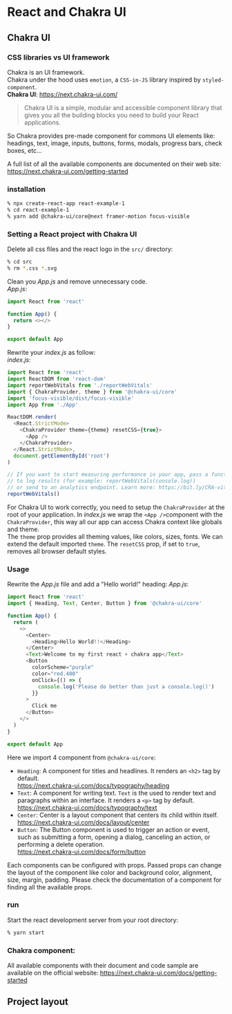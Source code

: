 # React and Chakra UI

## Chakra UI

### CSS libraries vs UI framework

Chakra is an UI framework.  
Chakra under the hood uses `emotion`, a `CSS-in-JS` library inspired by `styled-component`.  
**Chakra UI**: https://next.chakra-ui.com/

> Chakra UI is a simple, modular and accessible component library that gives you all the building blocks you need to build your React applications.

So Chakra provides pre-made component for commons UI elements like: headings, text, image, inputs, buttons, forms, modals, progress bars, check boxes, etc...

A full list of all the available components are documented on their web site: https://next.chakra-ui.com/getting-started

### installation

```zsh
% npx create-react-app react-example-1
% cd react-example-1
% yarn add @chakra-ui/core@next framer-motion focus-visible
```

### Setting a React project with Chakra UI

Delete all css files and the react logo in the `src/` directory:

```zsh
% cd src
% rm *.css *.svg
```

Clean you _App.js_ and remove unnecessary code.  
_App.js_:

```js
import React from 'react'

function App() {
  return <></>
}

export default App
```

Rewrite your _index.js_ as follow:  
_index.js_:

```js
import React from 'react'
import ReactDOM from 'react-dom'
import reportWebVitals from './reportWebVitals'
import { ChakraProvider, theme } from '@chakra-ui/core'
import 'focus-visible/dist/focus-visible'
import App from './App'

ReactDOM.render(
  <React.StrictMode>
    <ChakraProvider theme={theme} resetCSS={true}>
      <App />
    </ChakraProvider>
  </React.StrictMode>,
  document.getElementById('root')
)

// If you want to start measuring performance in your app, pass a function
// to log results (for example: reportWebVitals(console.log))
// or send to an analytics endpoint. Learn more: https://bit.ly/CRA-vitals
reportWebVitals()
```

For Chakra UI to work correctly, you need to setup the `ChakraProvider` at the root of your application.
In _index.js_ we wrap the `<App />`component with the `ChakraProvider`, this way all our app can access Chakra context like globals and theme.  
The `theme` prop provides all theming values, like colors, sizes, fonts. We can extend the default imported `theme`.
The `resetCSS` prop, if set to `true`, removes all browser default styles.

### Usage

Rewrite the _App.js_ file and add a "Hello world!" heading:
_App.js_:

```js
import React from 'react'
import { Heading, Text, Center, Button } from '@chakra-ui/core'

function App() {
  return (
    <>
      <Center>
        <Heading>Hello World!!</Heading>
      </Center>
      <Text>Welcome to my first react + chakra app</Text>
      <Button
        colorScheme="purple"
        color="red.400"
        onClick={() => {
          console.log('Please do better than just a console.log()')
        }}
      >
        Click me
      </Button>
    </>
  )
}

export default App
```

Here we import 4 component from `@chakra-ui/core`:

- `Heading`: A component for titles and headlines. It renders an `<h2>` tag by default.  
  https://next.chakra-ui.com/docs/typography/heading
- `Text`: A component for writing text. `Text` is the used to render text and paragraphs within an interface. It renders a `<p>` tag by default.  
  https://next.chakra-ui.com/docs/typography/text
- `Center`: Center is a layout component that centers its child within itself.  
  https://next.chakra-ui.com/docs/layout/center
- `Button`: The Button component is used to trigger an action or event, such as submitting a form, opening a dialog, canceling an action, or performing a delete operation.  
  https://next.chakra-ui.com/docs/form/button

Each components can be configured with props.
Passed props can change the layout of the component like color and background color, alignment, size, margin, padding.
Please check the documentation of a component for finding all the available props.

### run

Start the react development server from your root directory:

```zsh
% yarn start
```

### Chakra component:

All available components with their document and code sample are available on the official website:
https://next.chakra-ui.com/docs/getting-started

## Project layout
